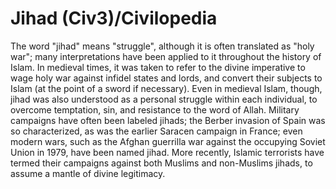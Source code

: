 # Jihad (Civ3)/Civilopedia

The word "jihad" means "struggle", although it is often translated as "holy war"; many interpretations have been applied to it throughout the history of Islam. In medieval times, it was taken to 
refer to the divine imperative to wage holy war against infidel states and lords, and convert their subjects to Islam (at the point of a sword if necessary). Even in medieval Islam, though, jihad was 
also understood as a personal struggle within each individual, to overcome temptation, sin, and resistance to the word of Allah. Military campaigns have often been labeled jihads; the Berber invasion of Spain was 
so characterized, as was the earlier Saracen campaign in France; even modern wars, such as the Afghan guerrilla war against the occupying Soviet Union in 1979, have been named jihad. More recently, Islamic terrorists 
have termed their campaigns against both Muslims and non-Muslims jihads, to assume a mantle of divine legitimacy.